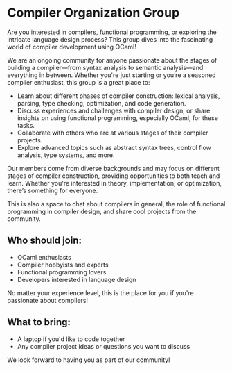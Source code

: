 # Compiler Organization Group

Are you interested in compilers, functional programming, or exploring the intricate language design process? This group dives into the fascinating world of compiler development using OCaml! 

We are an ongoing community for anyone passionate about the stages of building a compiler—from syntax analysis to semantic analysis—and everything in between. Whether you're just starting or you’re a seasoned compiler enthusiast, this group is a great place to:

- Learn about different phases of compiler construction: lexical analysis, parsing, type checking, optimization, and code generation.
- Discuss experiences and challenges with compiler design, or share insights on using functional programming, especially OCaml, for these tasks.
- Collaborate with others who are at various stages of their compiler projects.
- Explore advanced topics such as abstract syntax trees, control flow analysis, type systems, and more.

Our members come from diverse backgrounds and may focus on different stages of compiler construction, providing opportunities to both teach and learn. Whether you're interested in theory, implementation, or optimization, there’s something for everyone. 

This is also a space to chat about compilers in general, the role of functional programming in compiler design, and share cool projects from the community. 

## Who should join:

- OCaml enthusiasts
- Compiler hobbyists and experts
- Functional programming lovers
- Developers interested in language design

No matter your experience level, this is the place for you if you're passionate about compilers!

## What to bring:

- A laptop if you'd like to code together
- Any compiler project ideas or questions you want to discuss

We look forward to having you as part of our community!